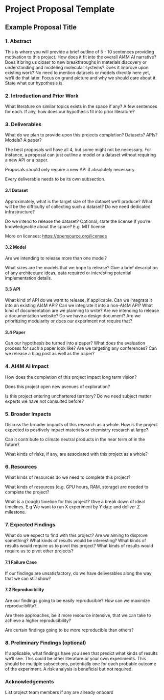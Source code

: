 # Project Proposal Template

## Example Proposal Title

### 1. Abstract
This is where you will provide a brief outline of 5 - 10 sentences providing motivation to
this project. How does it fit into the overall AI4M AI narrative? Does it bring us closer to new breakthroughs in materials discovery or understanding and modeling molecular systems? Does it improve upon existing work? No need to mention datasets or models directly here yet, we’ll do that later. Focus on grand picture and why we should care about it. State what our hypothesis is.

### 2. Introduction and Prior Work
What literature on similar topics exists in the space if any? A few sentences for each. If any, how does our hypothesis fit into prior literature?

### 3. Deliverables
What do we plan to provide upon this projects completion? Datasets? APIs? Models? A paper? 

The best proposals will have all 4, but some might not be necessary. For instance, a proposal can just outline a model or a dataset without requiring a new API or a paper.

Proposals should only require a new API if absolutely necessary.

Every deliverable needs to be its own subsection. 


#### 3.1 Dataset
Approximately, what is the target size of the dataset we’ll produce? What will be the difficulty of collecting such a dataset? Do we need dedicated infrastructure? 

Do we intend to release the dataset? Optional, state the license if you're knowledgeable about the space? E.g. MIT license

More on licenses: https://opensource.org/licenses

#### 3.2 Model
Are we intending to release more than one model? 

What sizes are the models that we hope to release? Give a brief description of any architecture ideas, data required or interesting potential implementation details.


#### 3.3 API
What kind of API do we want to release, if applicable. Can we integrate it into an existing AI4M API? Can we integrate it into a non-AI4M API? What kind of documentation are we planning to write? Are we intending to release a documentation website? Do we have a design document? Are we prioritizing modularity or does our experiment not require that?


#### 3.4 Paper
Can our hypothesis be turned into a paper? What does the evaluation process for such a paper look like? Are we targeting any conferences? Can we release a blog post as well as the paper?

### 4. AI4M AI Impact
How does the completion of this project impact long term vision? 

Does this project open new avenues of exploration?

Is this project entering unchartered territory? Do we need subject matter experts we have not consulted before?

### 5. Broader Impacts

Discuss the broader impacts of this research as a whole. How is the project expected to positively impact materials or chemistry research at large?

Can it contribute to climate neutral products in the near term of in the future?

What kinds of risks, if any, are associated with this project as a whole?

### 6. Resources
What kinds of resources do we need to complete this project?

What kinds of resources (e.g. GPU hours, RAM, storage) are needed to complete the project?

What is a (rough) timeline for this project? Give a break down of ideal timelines. E.g We want to run X experiment by Y date and deliver Z milestone.


### 7. Expected Findings

What do we expect to find with this project? Are we aiming to disprove something? What
kinds of results would be interesting? What kinds of results would require us to pivot this
project? What kinds of results would require us to pivot other projects?

#### 7.1 Failure Case
If our findings are unsatisfactory, do we have deliverables along the way that we can still show?

#### 7.2 Reproducibility
Are our findings going to be easily reproducible? How can we maximize reproducibility?

Are there approaches, be it more resource intensive, that we can take to achieve a higher reproducibility? 

Are certain findings going to be more reproducible than others?

### 8. Preliminary Findings (optional)
If applicable, what findings have you seen that predict what kinds of results we’ll see. This
could be other literature or your own experiments. This should be multiple subsections,
potentially one for each probable outcome of the experiment. A risk analysis is beneficial
but not required.

### Acknowledgements
List project team members if any are already onboard
